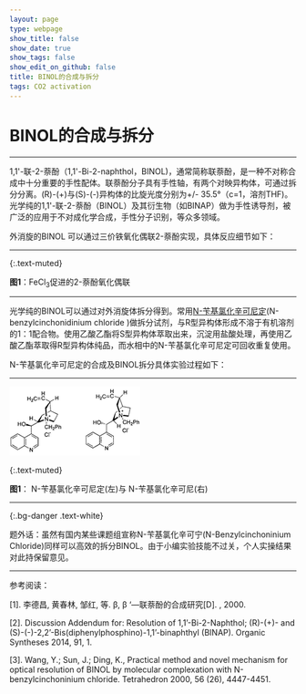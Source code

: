 ```yaml
---
layout: page
type: webpage
show_title: false
show_date: true
show_tags: false
show_edit_on_github: false
title: BINOL的合成与拆分
tags: CO2 activation
---
```




# BINOL的合成与拆分

-----

1,1'-联-2-萘酚（1,1'-Bi-2-naphthol，BINOL)，通常简称联萘酚，是一种不对称合成中十分重要的手性配体。联萘酚分子具有手性轴，有两个对映异构体，可通过拆分分离。(R)-(+)与(S)-(-)异构体的比旋光度分别为+/- 35.5°（c=1，溶剂THF)。光学纯的1,1'-联-2-萘酚（BINOL）及其衍生物（如BINAP）做为手性诱导剂，被广泛的应用于不对成化学合成，手性分子识别，等众多领域。

外消旋的BINOL 可以通过三价铁氧化偶联2-萘酚实现，具体反应细节如下：





-----



{:.text-muted}

**图1**：FeCl<sub>3</sub>促进的2-萘酚氧化偶联

------

光学纯的BINOL可以通过对外消旋体拆分得到。常用[N-苄基氯化辛可尼定](https://www.chemicalbook.com/Search.aspx?keyword=69257-04-1)(N-benzylcinchonidinium chloride )做拆分试剂，与R型异构体形成不溶于有机溶剂的1：1配合物。使用乙酸乙酯将S型异构体萃取出来，沉淀用盐酸处理，再使用乙酸乙酯萃取得R型异构体纯品，而水相中的N-苄基氯化辛可尼定可回收重复使用。

N-苄基氯化辛可尼定的合成及BINOL拆分具体实验过程如下：



-----

![image-20200605143221798](/assets/images/upload/2020-06-05-BINOL%E7%9A%84%E5%90%88%E6%88%90%E4%B8%8E%E6%8B%86%E5%88%86.assets/image-20200605143221798.png)



{:.text-muted}

**图1**： N-苄基氯化辛可尼定(左)与 N-苄基氯化辛可尼(右)

-----

{:.bg-danger .text-white}

题外话：虽然有国内某些课题组宣称N-苄基氯化辛可宁(N-Benzylcinchoninium Chloride)同样可以高效的拆分BINOL。由于小编实验技能不过关，个人实操结果对此持保留意见。

-----

参考阅读：

[1]. 李德昌, 黄春林, 邹红, 等. β, β ‘—联萘酚的合成研究[D]. , 2000.

[2].  Discussion Addendum for: Resolution of 1,1’-Bi-2-Naphthol; (R)-(+)- and (S)-(-)-2,2’-Bis(diphenylphosphino)-1,1’-binaphthyl (BINAP). Organic Syntheses 2014, 91, 1.

[3]. Wang, Y.; Sun, J.; Ding, K., Practical method and novel mechanism for optical resolution of BINOL by molecular complexation with N-benzylcinchoninium chloride. Tetrahedron 2000, 56 (26), 4447-4451.